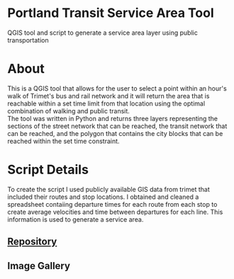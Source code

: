﻿# Portland Transit Service Area Tool

QGIS tool and script to generate a service area layer using public transportation   

# About

This is a QGIS tool that allows for the user to select a point within an hour's walk of Trimet's bus and rail network and it will return the area that is reachable within a set time limit from that location using the optimal combination of walking and public transit. 
<br>
The tool was written in Python and returns three layers representing the sections of the street network that can be reached, the transit network that can be reached, and the polygon that contains the city blocks that can be reached within the set time constraint.
<br>
# Script Details
To create the script I used publicly available GIS data from trimet that included their routes and stop locations. 
I obtained and cleaned a spreadsheet contaiing departure times for each route from each stop to create average velocities and time between departures for each line. This information is used to generate a service area.



## [Repository](https://github.com/LukeMitchell-N/PortlandTransitIsochrone)

## Image Gallery

